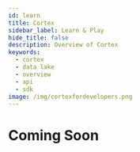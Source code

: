 ```yaml
---
id: learn
title: Cortex
sidebar_label: Learn & Play
hide_title: false
description: Overview of Cortex
keywords:
  - cortex
  - data lake
  - overview
  - api
  - sdk
image: /img/cortexfordevelopers.png
---
```


# Coming Soon